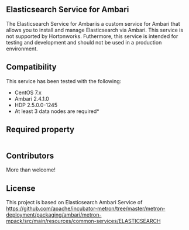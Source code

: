 ## Elasticsearch Service for Ambari

The Elasticsearch Service for Ambariis a custom service for Ambari that allows you to install and manage Elasticsearch via Ambari.  This service is not supported by Hortonworks.  Futhermore, this service is intended for testing and development and should not be used in a production environment.

## Compatibility

This service has been tested with the following:

- CentOS 7.x
- Ambari 2.4.1.0
- HDP 2.5.0.0-1245
- At least 3 data nodes are required*

## Required property
``` zen_discovery_ping_unicast_hosts - FQDN of master and data nodes. seperated by comma eg. master.internal,data1.internal,data2.internal
```

## Contributors
More than welcome!

## License
This project is based on Elasticsearch Ambari Service of <https://github.com/apache/incubator-metron/tree/master/metron-deployment/packaging/ambari/metron-mpack/src/main/resources/common-services/ELASTICSEARCH>
